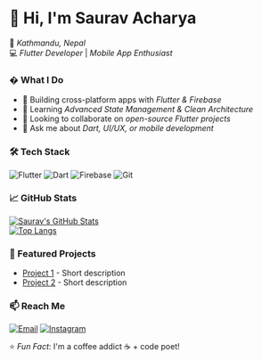 # 👋 Hi, I'm Saurav Acharya

📍 *Kathmandu, Nepal*  
💻 *Flutter Developer* | *Mobile App Enthusiast*  

### � What I Do
- 🔭 Building cross-platform apps with *Flutter & Firebase*  
- 🌱 Learning *Advanced State Management & Clean Architecture*  
- 👯 Looking to collaborate on *open-source Flutter projects*  
- 💬 Ask me about *Dart, UI/UX, or mobile development*  

### 🛠 Tech Stack
![Flutter](https://img.shields.io/badge/Flutter-02569B?style=flat&logo=flutter&logoColor=white)
![Dart](https://img.shields.io/badge/Dart-0175C2?style=flat&logo=dart&logoColor=white)
![Firebase](https://img.shields.io/badge/Firebase-FFCA28?style=flat&logo=firebase&logoColor=black)
![Git](https://img.shields.io/badge/Git-F05032?style=flat&logo=git&logoColor=white)

### 📈 GitHub Stats
[![Saurav's GitHub Stats](https://github-readme-stats.vercel.app/api?username=SauravAcharya23&show_icons=true&theme=radical)](https://github.com/SauravAcharya23)  
[![Top Langs](https://github-readme-stats.vercel.app/api/top-langs/?username=SauravAcharya23&layout=compact&theme=radical)](https://github.com/SauravAcharya23)

### 🌟 Featured Projects
- [Project 1](Link) - Short description  
- [Project 2](Link) - Short description  

### 📫 Reach Me
[![Email](https://img.shields.io/badge/Email-D14836?style=flat&logo=gmail&logoColor=white)](mailto:sauravacharya236@gmail.com)
[![Instagram](https://img.shields.io/badge/Instagram-E4405F?style=flat&logo=instagram&logoColor=white)]((https://www.instagram.com/sauravacharya7486?igsh=OXVxbG5paXM5ZWRl))


⭐ *Fun Fact*: I'm a coffee addict ☕ + code poet!
